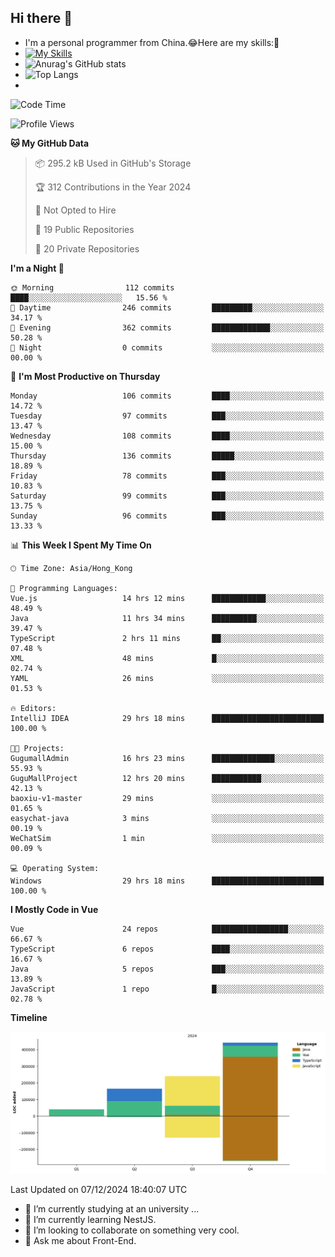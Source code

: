 ## Hi there 👋
- I'm a personal programmer from China.😂Here are my skills:🤔
- [![My Skills](https://skillicons.dev/icons?i=js,html,css,vue,typescript,java,golang)](https://skillicons.dev)
- ![Anurag's GitHub stats](https://github-readme-stats.vercel.app/api?username=FluffyChi-Xing&count_private=true&show_icons=true&theme=radical)
- ![Top Langs](https://github-readme-stats.vercel.app/api/top-langs/?username=FluffyChi-Xing)
- <!--START_SECTION:waka-->
![Code Time](http://img.shields.io/badge/Code%20Time-894%20hrs%2059%20mins-blue)

![Profile Views](http://img.shields.io/badge/Profile%20Views-1-blue)

**🐱 My GitHub Data** 

> 📦 295.2 kB Used in GitHub's Storage 
 > 
> 🏆 312 Contributions in the Year 2024
 > 
> 🚫 Not Opted to Hire
 > 
> 📜 19 Public Repositories 
 > 
> 🔑 20 Private Repositories 
 > 
**I'm a Night 🦉** 

```text
🌞 Morning                112 commits         ████░░░░░░░░░░░░░░░░░░░░░   15.56 % 
🌆 Daytime                246 commits         █████████░░░░░░░░░░░░░░░░   34.17 % 
🌃 Evening                362 commits         █████████████░░░░░░░░░░░░   50.28 % 
🌙 Night                  0 commits           ░░░░░░░░░░░░░░░░░░░░░░░░░   00.00 % 
```
📅 **I'm Most Productive on Thursday** 

```text
Monday                   106 commits         ████░░░░░░░░░░░░░░░░░░░░░   14.72 % 
Tuesday                  97 commits          ███░░░░░░░░░░░░░░░░░░░░░░   13.47 % 
Wednesday                108 commits         ████░░░░░░░░░░░░░░░░░░░░░   15.00 % 
Thursday                 136 commits         █████░░░░░░░░░░░░░░░░░░░░   18.89 % 
Friday                   78 commits          ███░░░░░░░░░░░░░░░░░░░░░░   10.83 % 
Saturday                 99 commits          ███░░░░░░░░░░░░░░░░░░░░░░   13.75 % 
Sunday                   96 commits          ███░░░░░░░░░░░░░░░░░░░░░░   13.33 % 
```


📊 **This Week I Spent My Time On** 

```text
🕑︎ Time Zone: Asia/Hong_Kong

💬 Programming Languages: 
Vue.js                   14 hrs 12 mins      ████████████░░░░░░░░░░░░░   48.49 % 
Java                     11 hrs 34 mins      ██████████░░░░░░░░░░░░░░░   39.47 % 
TypeScript               2 hrs 11 mins       ██░░░░░░░░░░░░░░░░░░░░░░░   07.48 % 
XML                      48 mins             █░░░░░░░░░░░░░░░░░░░░░░░░   02.74 % 
YAML                     26 mins             ░░░░░░░░░░░░░░░░░░░░░░░░░   01.53 % 

🔥 Editors: 
IntelliJ IDEA            29 hrs 18 mins      █████████████████████████   100.00 % 

🐱‍💻 Projects: 
GugumallAdmin            16 hrs 23 mins      ██████████████░░░░░░░░░░░   55.93 % 
GuguMallProject          12 hrs 20 mins      ███████████░░░░░░░░░░░░░░   42.13 % 
baoxiu-v1-master         29 mins             ░░░░░░░░░░░░░░░░░░░░░░░░░   01.65 % 
easychat-java            3 mins              ░░░░░░░░░░░░░░░░░░░░░░░░░   00.19 % 
WeChatSim                1 min               ░░░░░░░░░░░░░░░░░░░░░░░░░   00.09 % 

💻 Operating System: 
Windows                  29 hrs 18 mins      █████████████████████████   100.00 % 
```

**I Mostly Code in Vue** 

```text
Vue                      24 repos            █████████████████░░░░░░░░   66.67 % 
TypeScript               6 repos             ████░░░░░░░░░░░░░░░░░░░░░   16.67 % 
Java                     5 repos             ███░░░░░░░░░░░░░░░░░░░░░░   13.89 % 
JavaScript               1 repo              █░░░░░░░░░░░░░░░░░░░░░░░░   02.78 % 
```



**Timeline**

![Lines of Code chart](https://raw.githubusercontent.com/FluffyChi-Xing/FluffyChi-Xing/main/assets/bar_graph.png)


 Last Updated on 07/12/2024 18:40:07 UTC
<!--END_SECTION:waka-->
- 🔭 I’m currently studying at an university ...
- 🌱 I’m currently learning NestJS.
- 👯 I’m looking to collaborate on something very cool.
- 💬 Ask me about Front-End.
